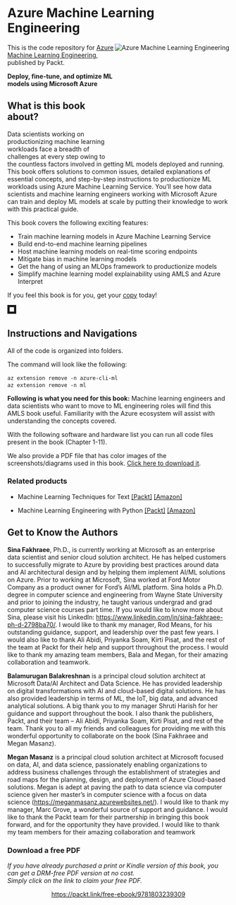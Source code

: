 # Azure Machine Learning Engineering	

<a href="https://www.packtpub.com/product/azure-machine-learning-engineering/9781803239309?utm_source=github&utm_medium=repository&utm_campaign=9781803239309"><img src="https://static.packt-cdn.com/products/9781803239309/cover/smaller" alt="Azure Machine Learning Engineering" height="256px" align="right"></a>

This is the code repository for [Azure Machine Learning Engineering](https://www.packtpub.com/product/azure-machine-learning-engineering/9781803239309?utm_source=github&utm_medium=repository&utm_campaign=9781803239309), published by Packt.

**Deploy, fine-tune, and optimize ML models using Microsoft Azure**

## What is this book about?
Data scientists working on productionizing machine learning workloads face a breadth of challenges at every step owing to the countless factors involved in getting ML models deployed and running. This book offers solutions to common issues, detailed explanations of essential concepts, and step-by-step instructions to productionize ML workloads using Azure Machine Learning Service. You’ll see how data scientists and machine learning engineers working with Microsoft Azure can train and deploy ML models at scale by putting their knowledge to work with this practical guide.

This book covers the following exciting features: 
* Train machine learning models in Azure Machine Learning Service
* Build end-to-end machine learning pipelines
* Host machine learning models on real-time scoring endpoints
* Mitigate bias in machine learning models
* Get the hang of using an MLOps framework to productionize models
* Simplify machine learning model explainability using AMLS and Azure Interpret

If you feel this book is for you, get your [copy](https://www.amazon.com/dp/B09NC5XJ6D) today!

<a href="https://www.packtpub.com/?utm_source=github&utm_medium=banner&utm_campaign=GitHubBanner"><img src="https://raw.githubusercontent.com/PacktPublishing/GitHub/master/GitHub.png" 
alt="https://www.packtpub.com/" border="5" /></a>


## Instructions and Navigations
All of the code is organized into folders.

The command will look like the following:
```
az extension remove -n azure-cli-ml
az extension remove -n ml
```

**Following is what you need for this book:**
Machine learning engineers and data scientists who want to move to ML engineering roles will find this AMLS book useful. Familiarity with the Azure ecosystem will assist with understanding the concepts covered.	

With the following software and hardware list you can run all code files present in the book (Chapter 1-11).



We also provide a PDF file that has color images of the screenshots/diagrams used in this book. [Click here to download it](https://packt.link/8s9Lt).


### Related products <Other books you may enjoy>
* Machine Learning Techniques for Text [[Packt]](https://www.packtpub.com/product/machine-learning-techniques-for-text/9781803242385) [[Amazon]](https://www.amazon.com/dp/1803242388)

* Machine Learning Engineering with Python [[Packt]](https://www.packtpub.com/product/machine-learning-engineering-with-python/9781801079259) [[Amazon]](https://www.amazon.com/dp/1801079250)

## Get to Know the Authors
**Sina Fakhraee**, 
Ph.D., is currently working at Microsoft as an enterprise data scientist and senior cloud
solution architect. He has helped customers to successfully migrate to Azure by providing best practices
around data and AI architectural design and by helping them implement AI/ML solutions on Azure.
Prior to working at Microsoft, Sina worked at Ford Motor Company as a product owner for Ford’s
AI/ML platform. Sina holds a Ph.D. degree in computer science and engineering from Wayne State
University and prior to joining the industry, he taught various undergrad and grad computer science
courses part time. If you would like to know more about Sina, please visit his LinkedIn: https://www.linkedin.com/in/sina-fakhraee-ph-d-2798ba70/.
I would like to thank my manager, Rod Means, for his outstanding guidance, support, and leadership
over the past few years. I would also like to thank Ali Abidi, Priyanka Soam, Kirti Pisat, and the
rest of the team at Packt for their help and support throughout the process. I would like to thank my
amazing team members, Bala and Megan, for their amazing collaboration and teamwork.

**Balamurugan Balakreshnan**
is a principal cloud solution architect at Microsoft Data/AI Architect
and Data Science. He has provided leadership on digital transformations with AI and cloud-based
digital solutions. He has also provided leadership in terms of ML, the IoT, big data, and advanced
analytical solutions.
A big thank you to my manager Shruti Harish for her guidance and support throughout the book.
I also thank the publishers, Packt, and their team – Ali Abidi, Priyanka Soam, Kirti Pisat, and
rest of the team. Thank you to all my friends and colleagues for providing me with this wonderful
opportunity to collaborate on the book (Sina Fakhraee and Megan Masanz).

**Megan Masanz**
is a principal cloud solution architect at Microsoft focused on data, AI, and data
science, passionately enabling organizations to address business challenges through the establishment
of strategies and road maps for the planning, design, and deployment of Azure Cloud-based solutions.
Megan is adept at paving the path to data science via computer science given her master’s in computer
science with a focus on data science (https://meganmasanz.azurewebsites.net/).
I would like to thank my manager, Marc Grove, a wonderful source of support and guidance. I
would like to thank the Packt team for their partnership in bringing this book forward, and for
the opportunity they have provided. I would like to thank my team members for their amazing
collaboration and teamwork

### Download a free PDF

 <i>If you have already purchased a print or Kindle version of this book, you can get a DRM-free PDF version at no cost.<br>Simply click on the link to claim your free PDF.</i>
<p align="center"> <a href="https://packt.link/free-ebook/9781803239309">https://packt.link/free-ebook/9781803239309 </a> </p>